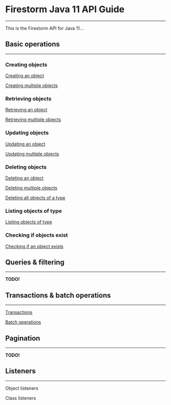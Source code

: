 # Firestorm Java 11 API Guide

---

This is the Firestorm API for Java 11... 

## Basic operations

---

### Creating objects

[Creating an object](API-Create.md#create-single-object)

[Creating multiple objects](API-Create.md#create-multiple-objects)

### Retrieving objects

[Retrieving an object](API-Get.md#get-single-object)

[Retrieving multiple objects](API-Get.md#get-many-objects)

### Updating objects

[Updating an object](API-Update.md#update-single-object)

[Updating multiple objects](API-Update.md#update-multiple-objects)

### Deleting objects

[Deleting an object](API-Delete.md#delete-single-object)

[Deleting multiple objects](API-Delete.md#delete-single-object)

[Deleting all objects of a type](API-Delete.md#delete-all-objects-of-type)

### Listing objects of type

[Listing objects of type](API-List.md)

### Checking if objects exist

[Checking if an object exists](API-Exists.md#check-if-object-exists)

## Queries & filtering

---

**TODO!**

## Transactions & batch operations

---

[Transactions](API-Transactions.md)

[Batch operations](API-Batches.md)

## Pagination

---

**TODO!**

## Listeners

---

Object listeners

Class listeners
